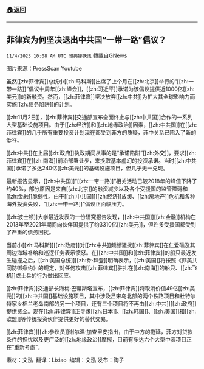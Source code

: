 ###  [:house:返回](README.md)
---


## 菲律宾为何坚决退出中共国“一带一路”倡议？
`11/4/2023 10:08 AM UTC 雅典娜快讯` [轉載自GNews](https://gnews.org/articles/1919779)

图片来源：PressScan Youtube

虽然[[zh:菲律宾]]总统小[[zh:马科斯]]出席了上个月在[[zh:北京]]举行的“[[zh:一带一路]]”倡议十周年[[zh:峰会]]，[[zh:习近平]]承诺为该倡议提供近1000亿[[zh:美元]]的新融资。然而，[[zh:菲律宾]]坚决放弃[[zh:中共]]为扩大其全球影响力而实施[[zh:债务陷阱]]的计划。

[[zh:11月2日]]，[[zh:菲律宾]]交通部宣布全面终止与[[zh:中共国]]合作的一系列大型基础设施项目。由于[[zh:经济]]和[[zh:地缘政治]]因素，[[zh:中共国]]在[[zh:菲律宾]]的几乎所有重要投资计划现在都受到菲方的质疑，菲中关系已陷入了新的低谷。

[[zh:中共]]在上届[[zh:政府]]执政期间从事的是“承诺陷阱”[[zh:外交]]，要求[[zh:菲律宾]]在[[zh:南海]]前沿部署让步，来换取基本虚幻的投资承诺。当时[[zh:中共国]]承诺了多达240亿[[zh:美元]]的基础设施项目，但几乎无一兑现。

最新报告显示，[[zh:中共国]]“[[zh:一带一路]]”相关活动已较2018年的峰值下降了约40%，部分原因是来自[[zh:北京]]的融资减少以及各个受援国的监管障碍和[[zh:金融]]脆弱性。由于[[zh:中共国]][[zh:经济]]放缓、[[zh:房地产]]危机和各种海外投资失败，“[[zh:一带一路]]”倡议正面临压力。

[[zh:波士顿]]大学最近发表的一份研究报告发现，[[zh:中共国]][[zh:金融]]机构在2013年至2021年期间向伙伴国提供了约3310亿[[zh:美元]]，但许多受援国都受到了严重的债务困扰。

当前小[[zh:马科斯]][[zh:政府]]对[[zh:中共]]频频骚扰[[zh:菲律宾]]在仁爱礁及其周边海域补给和巡逻任务表示愤怒。在[[zh:中共国]]和[[zh:菲律宾]]的船只最近发生碰撞之后，[[zh:美国总统]][[zh:乔·拜登]]明确表示，[[zh:美国]]将按照《菲美共同防御条约》的规定，对任何攻击[[zh:菲律宾]]驻扎在[[zh:南海]]的船只、[[zh:飞机]]或士兵的行为做出回应。

[[zh:菲律宾]]交通部长海梅·巴蒂斯塔宣布，[[zh:菲律宾]]将取消价值49亿[[zh:美元]]的[[zh:中共国]]基础设施项目，其中涉及吕宋岛北部的两个铁路项目和杜特尔特家乡棉兰老岛南部的另一个项目，还有三个项目将不再由[[zh:中共]][[zh:政府]]提供资金。现在[[zh:菲律宾]]正寻求[[zh:日本]]、[[zh:韩国]]、[[zh:美国]]和[[zh:欧盟]]等传统投资伙伴提供更好的替代交易。

[[zh:菲律宾]][[zh:参议员]]谢尔温·加查里安指出，由于中方的拖延，菲方对贷款条件的担忧以及更广泛的[[zh:地缘政治]]摩擦，目前有多达六个大型中资项目正在“重新考虑”。

素材：文泓  翻译：Lixiao  编辑：文泓  发布：陶子


